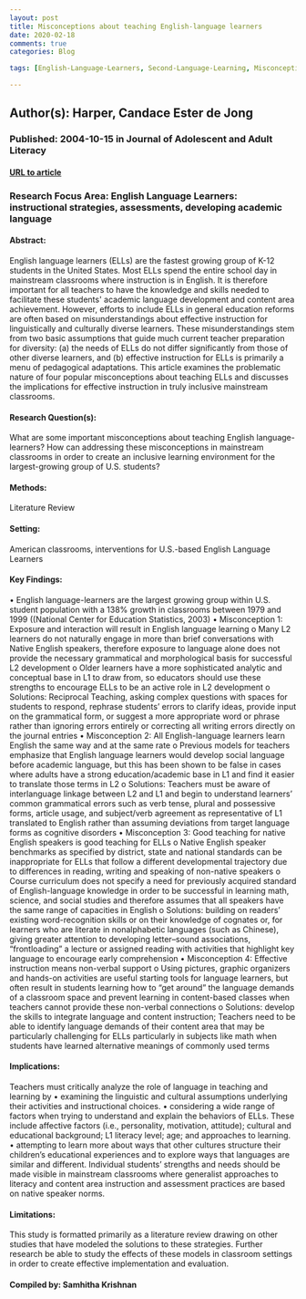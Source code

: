 ```yaml
---
layout: post
title: Misconceptions about teaching English-language learners
date: 2020-02-18
comments: true
categories: Blog

tags: [English-Language-Learners, Second-Language-Learning, Misconceptions, Learning-Processes, Teaching-Methods, Knowledge-Base-for-Teaching, Academic-Discourse, English-(Second-Language), Academic-Achievement, Student-Needs]

---
```


## Author(s): Harper, Candace Ester de Jong

### Published: 2004-10-15 in Journal of Adolescent and Adult Literacy

#### [URL to article](http://www.schtools.com/membersnew/documents/MSSAA/14-15LLP-SEI_Harper_and_de_Jong_Misconceptions_about_Teaching_ELLs-1(1).pdf)

### Research Focus Area: English Language Learners: instructional strategies, assessments, developing academic language

#### Abstract:
English language learners (ELLs) are the fastest growing group of K-12 students in the United States. Most ELLs spend the entire school day in mainstream classrooms where instruction is in English. It is therefore important for all teachers to have the knowledge and skills needed to facilitate these students' academic language development and content area achievement. However, efforts to include ELLs in general education reforms are often based on misunderstandings about effective instruction for linguistically and culturally diverse learners. These misunderstandings stem from two basic assumptions that guide much current teacher preparation for diversity: (a) the needs of ELLs do not differ significantly from those of other diverse learners, and (b) effective instruction for ELLs is primarily a menu of pedagogical adaptations. This article examines the problematic nature of four popular misconceptions about teaching ELLs and discusses the implications for effective instruction in truly inclusive mainstream classrooms.


#### Research Question(s):
What are some important misconceptions about teaching English language-learners? How can addressing these misconceptions in mainstream classrooms in order to create an inclusive learning environment for the largest-growing group of U.S. students?


#### Methods:
Literature Review


#### Setting:
American classrooms, interventions for U.S.-based English Language Learners


#### Key Findings:
• English language-learners are the largest growing group within U.S. student population with a 138% growth in classrooms between 1979 and 1999 ((National Center for Education Statistics, 2003) • Misconception 1: Exposure and interaction will result in English language learning o Many L2 learners do not naturally engage in more than brief conversations with Native English speakers, therefore exposure to language alone does not provide the necessary grammatical and morphological basis for successful L2 development o Older learners have a more sophisticated analytic and conceptual base in L1 to draw from, so educators should use these strengths to encourage ELLs to be an active role in L2 development o Solutions: Reciprocal Teaching, asking complex questions with spaces for students to respond, rephrase students’ errors to clarify ideas, provide input on the grammatical form, or suggest a more appropriate word or phrase rather than ignoring errors entirely or correcting all writing errors directly on the journal entries • Misconception 2: All English-language learners learn English the same way and at the same rate o Previous models for teachers emphasize that English language learners would develop social language before academic language, but this has been shown to be false in cases where adults have a strong education/academic base in L1 and find it easier to translate those terms in L2  o Solutions: Teachers must be aware of interlanguage linkage between L2 and L1 and begin to understand learners’ common grammatical errors such as verb tense, plural and possessive forms, article usage, and subject/verb agreement as representative of L1 translated to English rather than assuming deviations from target language forms as cognitive disorders • Misconception 3: Good teaching for native English speakers is good teaching for ELLs o Native English speaker benchmarks as specified by district, state and national standards can be inappropriate for ELLs that follow a different developmental trajectory due to differences in reading, writing and speaking of non-native speakers o Course curriculum does not specify a need for previously acquired standard of English-language knowledge in order to be successful in learning math, science, and social studies and therefore assumes that all speakers have the same range of capacities in English o Solutions: building on readers’ existing word-recognition skills or on their knowledge of cognates or, for learners who are literate in nonalphabetic languages (such as Chinese), giving greater attention to developing letter–sound associations, “frontloading” a lecture or assigned reading with activities that highlight key language to encourage early comprehension • Misconception 4: Effective instruction means non-verbal support o Using pictures, graphic organizers and hands-on activities are useful starting tools for language learners, but often result in students learning how to “get around” the language demands of a classroom space and prevent learning in content-based classes when teachers cannot provide these non-verbal connections o Solutions: develop the skills to integrate language and content instruction; Teachers need to be able to identify language demands of their content area that may be particularly challenging for ELLs particularly in subjects like math when students have learned alternative meanings of commonly used terms 


#### Implications:
Teachers must critically analyze the role of language in teaching and learning by  •        examining the linguistic and cultural assumptions underlying their activities and instructional choices.  •        considering a wide range of factors when trying to understand and explain the behaviors of ELLs. These include affective factors (i.e., personality, motivation, attitude); cultural and educational background; L1 literacy level; age; and approaches to learning.  •        attempting to learn more about ways that other cultures structure their children’s educational experiences and to explore ways that languages are similar and different. Individual students’ strengths and needs should be made visible in mainstream classrooms where generalist approaches to literacy and content area instruction and assessment practices are based on native speaker norms. 


#### Limitations:
This study is formatted primarily as a literature review drawing on other studies that have modeled the solutions to these strategies. Further research be able to study the effects of these models in classroom settings in order to create effective implementation and evaluation. 


#### Compiled by: Samhitha Krishnan


